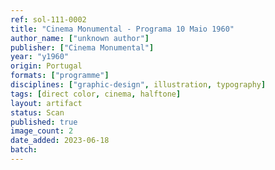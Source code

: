```yaml
---
ref: sol-111-0002
title: "Cinema Monumental - Programa 10 Maio 1960"
author_name: ["unknown author"]
publisher: ["Cinema Monumental"]
year: "y1960"
origin: Portugal
formats: ["programme"]
disciplines: ["graphic-design", illustration, typography]
tags: [direct color, cinema, halftone]
layout: artifact
status: Scan
published: true
image_count: 2
date_added: 2023-06-18
batch:
---
```

